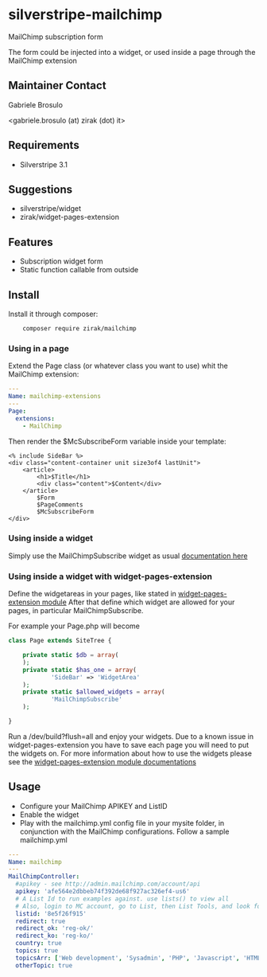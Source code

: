 silverstripe-mailchimp
=======================

MailChimp subscription form

The form could be injected into a widget, or used inside a page through the MailChimp extension

## Maintainer Contact

Gabriele Brosulo

<gabriele.brosulo (at) zirak (dot) it>

## Requirements

* Silverstripe 3.1

## Suggestions

* silverstripe/widget
* zirak/widget-pages-extension

## Features

* Subscription widget form
* Static function callable from outside

## Install

Install it through composer: 

```
	composer require zirak/mailchimp
```

### Using in a page

Extend the Page class (or whatever class you want to use) whit the MailChimp extension:

```YAML
---
Name: mailchimp-extensions
---
Page:
  extensions:
    - MailChimp
```

Then render the $McSubscribeForm variable inside your template:

```
<% include SideBar %>
<div class="content-container unit size3of4 lastUnit">
	<article>
		<h1>$Title</h1>
		<div class="content">$Content</div>
	</article>
		$Form
		$PageComments
		$McSubscribeForm
</div>
```

### Using inside a widget

Simply use the MailChimpSubscribe widget as usual [documentation here](https://github.com/silverstripe/silverstripe-widgets)

### Using inside a widget with widget-pages-extension

Define the widgetareas in your pages, like stated in [widget-pages-extension module](https://github.com/g4b0/silverstripe-widget-pages-extension)
After that define which widget are allowed for your pages, in particular MailChimpSubscribe.

For example your Page.php will become

```php
class Page extends SiteTree {

	private static $db = array(
	);
	private static $has_one = array(
			'SideBar' => 'WidgetArea'
	);
	private static $allowed_widgets = array(
			'MailChimpSubscribe'
	);

}
```

Run a /dev/build?flush=all and enjoy your widgets. Due to a known issue in widget-pages-extension you have to save each page you will need to put the widgets on.
For more information about how to use the widgets please see the [widget-pages-extension module documentations](https://github.com/g4b0/silverstripe-widget-pages-extension)

## Usage

* Configure your MailChimp APIKEY and ListID
* Enable the widget
* Play with the mailchimp.yml config file in your mysite folder, in conjunction with the MailChimp configurations. Follow a sample mailchimp.yml

```YAML
---
Name: mailchimp
---
MailChimpController:
  #apikey - see http://admin.mailchimp.com/account/api
  apikey: 'afe564e2dbbeb74f392de68f927ac326ef4-us6'
  # A List Id to run examples against. use lists() to view all
  # Also, login to MC account, go to List, then List Tools, and look for the List ID entry
  listid: '8e5f26f915'
  redirect: true
  redirect_ok: 'reg-ok/'
  redirect_ko: 'reg-ko/'
  country: true
  topics: true
  topicsArr: ['Web development', 'Sysadmin', 'PHP', 'Javascript', 'HTML & CSS']
  otherTopic: true
```
